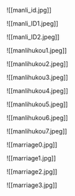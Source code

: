 ![[manli_id.jpg]]

![[manli_ID1.jpeg]]

![[manli_ID2.jpeg]] 

![[manlihukou1.jpeg]]

![[manlihukou2.jpeg]]

![[manlihukou3.jpeg]]

![[manlihukou4.jpeg]]

![[manlihukou5.jpeg]]

![[manlihukou6.jpeg]]

![[manlihukou7.jpeg]]

![[marriage0.jpg]]

![[marriage1.jpg]]

![[marriage2.jpg]]

![[marriage3.jpg]]